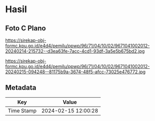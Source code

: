 # Hasil

## Foto C Plano

https://sirekap-obj-formc.kpu.go.id/e4d4/pemilu/ppwp/96/71/04/10/02/9671041002012-20240214-215732--d3ea63fe-7acc-4cd1-93df-3a5e5b675bd2.jpg

https://sirekap-obj-formc.kpu.go.id/e4d4/pemilu/ppwp/96/71/04/10/02/9671041002012-20240215-094248--81175b9a-3674-48f5-afcc-73025e476772.jpg


## Metadata

| Key        | Value               |
| ---------- | ------------------- |
| Time Stamp | 2024-02-15 12:00:28 |



